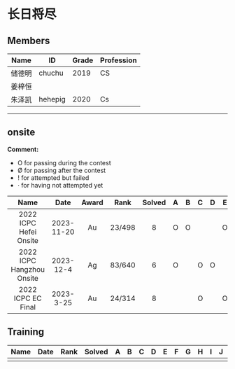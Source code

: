 # 长日将尽

## Members

| **Name** | **ID**  | Grade | Profession |
| -------- | ------- | ----- | ---------- |
| 储德明   | chuchu  | 2019  | CS         |
| 姜梓恒   |         |       |            |
| 朱泽凯   | hehepig | 2020  | Cs         |

---

## onsite

**Comment:**

- O for passing during the contest
- Ø for passing after the contest
- ! for attempted but failed
- · for having not attempted yet

| Name | Date | Award | Rank | Solved |  A   |  B   |  C   |  D   |  E   |  F   |  G   |  H   |  I   |  J   |  K   |  L   |  M   |  N   |
| :-----------------: | :--: | :---: | :--: | :----: | :--: | :--: | :--: | :--: | :--: | :--: | :--: | :--: | :--: | :--: | :--: | :--: | :--: | :--: |
| 2022 ICPC Hefei Onsite | 2023-11-20 |  Au   | 23/498 |   8    |  O   |  O   |      |      |  O   |      |  O   |  O   |      |  O   |  O   |      |  O   |      |
| 2022 ICPC Hangzhou Onsite | 2023-12-4  |  Ag   | 83/640 |   6    |  O   |      |  O   |  O   |      |  O   |  O   |      |      |      |  O   |      |      |      |
|    2022 ICPC EC Final     | 2023-3-25  |  Au   | 24/314 |   8    |      |      |  O   |      |  O   |  O   |      |  O   |  O   |  O   |      |  O   |  O   |      |

## Training

| Name | Date | Rank | Solved |  A   |  B   |  C   |  D   |  E   |  F   |  G   |  H   |  I   |  J   |  K   |  L   |  M   |  N   |  O   |  P   |  Q   |  R   |  S   |
| :--: | :--: | :--: | :----: | :--: | :--: | :--: | :--: | :--: | :--: | :--: | :--: | :--: | :--: | :--: | :--: | :--: | :--: | :--: | :--: | :--: | :--: | :--: |
|      |      |      |        |      |      |      |      |      |      |      |      |      |      |      |      |      |      |      |      |      |      |      |

